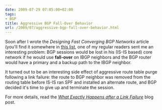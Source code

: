 ```yaml
---
date: 2009-07-29 07:05:00+02:00
tags:
- BGP
title: Aggressive BGP Fall-Over Behavior
url: /2009/07/aggressive-bgp-fall-over-behavior.html
---
```

Soon after I wrote the *Designing Fast Converging BGP Networks* article (you'll find it somewhere in [this list](https://www.ipspace.net/kb/Internet/), one of my regular readers sent me an interesting problem: BGP sessions would be lost in his (IS-IS based) core network if he would use **fall-over** on IBGP neighbors and the BGP router would have a primary and a backup path to the IBGP neighbor.

It turned out to be an interesting side effect of aggressive route table purge following a link failure: the route to BGP neighbor was removed from the routing table before IS-IS ran SPF and installed an alternate route, and BGP decided it's time to give up and terminate the session.

For more details, read the *[What Exactly Happens after a Link Failure](https://blog.ipspace.net/2020/12/what-happens-after-link-failure.html)* blog post.